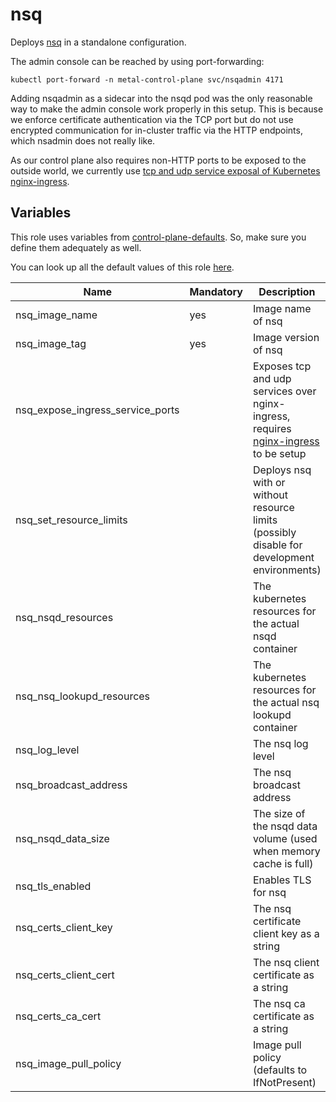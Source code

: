 # nsq

Deploys [nsq](https://nsq.io/) in a standalone configuration.

The admin console can be reached by using port-forwarding:

```
kubectl port-forward -n metal-control-plane svc/nsqadmin 4171
```

Adding nsqadmin as a sidecar into the nsqd pod was the only reasonable way to make the admin console work properly in this setup. This is because we enforce certificate authentication via the TCP port but do not use encrypted communication for in-cluster traffic via the HTTP endpoints, which nsadmin does not really like.

As our control plane also requires non-HTTP ports to be exposed to the outside world, we currently use [tcp and udp service exposal of Kubernetes nginx-ingress](https://kubernetes.github.io/ingress-nginx/user-guide/exposing-tcp-udp-services/).

## Variables

This role uses variables from [control-plane-defaults](/control-plane). So, make sure you define them adequately as well.

You can look up all the default values of this role [here](defaults/main/main.yaml).

| Name                             | Mandatory | Description                                                                                                                        |
| -------------------------------- | --------- | ---------------------------------------------------------------------------------------------------------------------------------- |
| nsq_image_name                   | yes       | Image name of nsq                                                                                                                  |
| nsq_image_tag                    | yes       | Image version of nsq                                                                                                               |
| nsq_expose_ingress_service_ports |           | Exposes tcp and udp services over nginx-ingress, requires [nginx-ingress](https://github.com/kubernetes/ingress-nginx) to be setup |
| nsq_set_resource_limits          |           | Deploys nsq with or without resource limits (possibly disable for development environments)                                        |
| nsq_nsqd_resources               |           | The kubernetes resources for the actual nsqd container                                                                             |
| nsq_nsq_lookupd_resources        |           | The kubernetes resources for the actual nsq lookupd container                                                                      |
| nsq_log_level                    |           | The nsq log level                                                                                                                  |
| nsq_broadcast_address            |           | The nsq broadcast address                                                                                                          |
| nsq_nsqd_data_size               |           | The size of the nsqd data volume (used when memory cache is full)                                                                  |
| nsq_tls_enabled                  |           | Enables TLS for nsq                                                                                                                |
| nsq_certs_client_key             |           | The nsq certificate client key as a string                                                                                         |
| nsq_certs_client_cert            |           | The nsq client certificate as a string                                                                                             |
| nsq_certs_ca_cert                |           | The nsq ca certificate as a string                                                                                                 |
| nsq_image_pull_policy            |           | Image pull policy (defaults to IfNotPresent)                                                                                       | 
